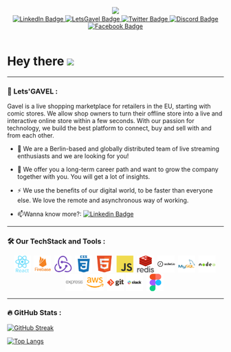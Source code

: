 <div id="header" align="center">
  <img src="https://media2.giphy.com/media/12QPz9vjTTUfuIBd9S/giphy.gif"/>
</div>

<div id="badges" align="center">
  <a href="https://www.linkedin.com/company/letsgavel/mycompany/">
    <img src="https://img.shields.io/badge/LinkedIn-blue?style=for-the-badge&logo=linkedin&logoColor=white" alt="LinkedIn Badge"/>
  </a>
  <a href="https://letsgavel.com/">
    <img src="https://img.shields.io/badge/LetsGavel-purple?style=for-the-badge&logo=LetsGavel&logoColor=white" alt="LetsGavel Badge"/>
  </a>
  <a href="https://twitter.com/lets_gavel">
    <img src="https://img.shields.io/badge/Twitter-blue?style=for-the-badge&logo=twitter&logoColor=white" alt="Twitter Badge"/>
  </a>
  <a href="https://discord.gg/t3K9EY6F">
    <img src="https://img.shields.io/badge/Discord-purple?style=for-the-badge&logo=Discord&logoColor=white" alt="Discord Badge"/>
  </a>
  <a href="https://www.facebook.com/lets.gavel">
    <img src="https://img.shields.io/badge/Facebook-blue?style=for-the-badge&logo=Facebook&logoColor=white" alt="Facebook Badge"/>
  </a>
</div>


<img src="https://komarev.com/ghpvc/?username=letsgavel&style=flat-square&color=blue" alt=""/>

<h1>
  Hey there
  <img src="https://media.giphy.com/media/hvRJCLFzcasrR4ia7z/giphy.gif" width="30px"/>
 </h1>

---

### :space_invader: Lets'GAVEL :

Gavel is a live shopping marketplace for retailers in the EU, starting with comic stores. We allow shop owners to turn their offline store into a live and interactive online store within a few seconds. With our passion for technology, we build the best platform to connect, buy and sell with and from each other.

- :telescope: We are a Berlin-based and globally distributed team of live streaming enthusiasts and we are looking for you!

- :seedling: We offer you a long-term career path and want to grow the company together with you. You will get a lot of insights.

- :zap: We use the benefits of our digital world, to be faster than everyone else. We love the remote and asynchronous way of working.

- :mailbox:Wanna know more?: [![Linkedin Badge](https://img.shields.io/badge/-GAVEL-blue?style=flat&logo=Linkedin&logoColor=white)](https://www.linkedin.com/company/letsgavel/mycompany/)

<!--
**letsgavel/letsgavel** is a ✨ _special_ ✨ repository because its `README.md` (this file) appears on your GitHub profile.

Here are some ideas to get you started:

- 🔭 I’m currently working on ...
- 🌱 I’m currently learning ...
- 👯 I’m looking to collaborate on ...
- 🤔 I’m looking for help with ...
- 💬 Ask me about ...
- 📫 How to reach me: ...
- 😄 Pronouns: ...
- ⚡ Fun fact: ...
-->

---

### :hammer_and_wrench: Our TechStack and Tools :

<div id="header" align="center">
  <img src="https://github.com/devicons/devicon/blob/master/icons/react/react-original-wordmark.svg" title="React" alt="React" width="40" height="40"/>&nbsp;
  <img src="https://github.com/devicons/devicon/blob/master/icons/firebase/firebase-plain-wordmark.svg" title="Firebase" alt="Firebase" width="40" height="40"/>&nbsp;
  <img src="https://github.com/devicons/devicon/blob/master/icons/redux/redux-original.svg" title="Redux" alt="Redux " width="40" height="40"/>&nbsp;
  <img src="https://github.com/devicons/devicon/blob/master/icons/css3/css3-plain-wordmark.svg"  title="CSS3" alt="CSS" width="40" height="40"/>&nbsp;
  <img src="https://github.com/devicons/devicon/blob/master/icons/html5/html5-original.svg" title="HTML5" alt="HTML" width="40" height="40"/>&nbsp;
  <img src="https://github.com/devicons/devicon/blob/master/icons/javascript/javascript-original.svg" title="JavaScript" alt="JavaScript" width="40" height="40"/>&nbsp;
  <img src="https://github.com/devicons/devicon/blob/master/icons/redis/redis-original-wordmark.svg" title="redis" alt="Redis" width="40" height="40"/>&nbsp;
  <img src="https://github.com/devicons/devicon/blob/master/icons/socketio/socketio-original-wordmark.svg" title="Socketio"  alt="Socketio" width="40" height="40"/>&nbsp;
  <img src="https://github.com/devicons/devicon/blob/master/icons/mysql/mysql-original-wordmark.svg" title="MySQL"  alt="MySQL" width="40" height="40"/>&nbsp;
  <img src="https://github.com/devicons/devicon/blob/master/icons/nodejs/nodejs-original-wordmark.svg" title="NodeJS" alt="NodeJS" width="40" height="40"/>&nbsp;
  <img src="https://github.com/devicons/devicon/blob/master/icons/express/express-original-wordmark.svg" title="express" alt="express" width="40" height="40"/>&nbsp;
  <img src="https://github.com/devicons/devicon/blob/master/icons/amazonwebservices/amazonwebservices-plain-wordmark.svg" title="AWS" alt="AWS" width="40" height="40"/>&nbsp;
  <img src="https://github.com/devicons/devicon/blob/master/icons/git/git-original-wordmark.svg" title="Git" **alt="Git" width="40" height="40"/>
  <img src="https://github.com/devicons/devicon/blob/master/icons/slack/slack-original-wordmark.svg" title="Slack" alt="Slack" width="40" height="40"/>&nbsp;
  <img src="https://github.com/devicons/devicon/blob/master/icons/figma/figma-original.svg" title="Figma" alt="Figma" width="40" height="40"/>&nbsp;
</div>

---

### :fire: GitHub Stats :

[![GitHub Streak](http://github-readme-streak-stats.herokuapp.com?user=Letsgavel&theme=dark&ring=B2A8EE&fire=B2A8EE&currStreakLabel=B2A8EE)](https://git.io/streak-stats)

[![Top Langs](https://github-readme-stats.vercel.app/api/top-langs/?username=letsgavel&layout=compact&theme=vision-friendly-dark)](https://github.com/anuraghazra/github-readme-stats)


